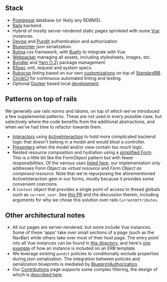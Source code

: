 ## Stack
* [Postgresql](https://www.postgresql.org/) database (or likely any RDBMS).
* [Rails](https://rubyonrails.org/) backend.
* Hybrid of mostly server-rendered static pages sprinkled with some [Vue](https://vuejs.org/) instances.
* [Devise](https://github.com/heartcombo/devise) and [Pundit](https://github.com/varvet/pundit) authentication and authorization
* [Blueprinter](https://github.com/procore/blueprinter) json serialization.
* [Bulma](https://bulma.io) css framework, with [Buefy](https://buefy.org) to integrate with Vue.
* [Webpacker](https://github.com/rails/webpacker) managing all assets, including stylesheets, images, etc.
* [Bundler](https://bundler.io/) and [Yarn (1.2)](https://yarnpkg.com/) package management.
* [RSpec](https://rspec.info/) unit, request and system specs.
* [Rubocop](https://github.com/rubocop/rubocop) linting based on our own [customizations](https://github.com/rubyforgood/mutual-aid/pull/935) on top of [StandardRB](https://github.com/testdouble/standard).
* [CircleCI](https://app.circleci.com/pipelines/github/rubyforgood/mutual-aid) for continuous automated linting and testing.
* Optional [Docker](https://www.docker.com/) based local [development](https://github.com/rubyforgood/mutual-aid/tree/main/bin/dev).

## Patterns on top of rails
We generally use rails norms and idioms, on top of which we've introduced a few supplemental patterns. These are not used in every possible case, but selectively where the code benefits from the additional abstractions, and when we've had time to refactor towards them.
* [Interactors](https://semaphoreci.com/community/tutorials/how-to-reduce-controller-bloat-with-interactors-in-ruby) using [ActiveInteraction](https://github.com/AaronLasseigne/active_interaction) to hold more complicated backend logic that doesn't belong in a model and would bloat a controller.
* [Presenters](https://github.com/rubyforgood/mutual-aid/pull/928#pullrequestreview-632650774) when the model and/or view contain too much logic.
* Nested resource composition and hydration using a [simplified Form](https://github.com/rubyforgood/mutual-aid/commit/6741565ffc265689f859e77932747f53e4c03051#diff-b29d1eb8e34d510b96985edf0d9211a2ad4f39df24e74adcbdc66c769db68547). This is a little bit like the FormObject pattern but with fewer responsibilities. Of the various uses [listed here](https://selleo.com/blog/essential-rubyonrails-patterns-form-objects), our implementation only addresses _Form Object as virtual resource_ and _Form Object as composed resource_. Note that we're repurposing the aforementioned ActiveInteraction gem in our forms, mostly because it provides some convenient coercions.
* A `Context` object that provides a single point of access to thread globals such as `current_user`. See [this PR](https://github.com/rubyforgood/mutual-aid/pull/844) and the discussion therein, including arguments for why we chose this solution over rails `CurrentAttributes`.

## Other architectural notes
* All our pages are server-rendered, but some include Vue instances. Some of these 'apps' take over small sections of a page (such as the NavBar) while others take over most of their host page. The entry point into all Vue instances can be found in [this directory](https://github.com/rubyforgood/mutual-aid/tree/main/app/javascript/vue_instances), and here's [one example](https://github.com/rubyforgood/mutual-aid/blob/main/app/views/asks/new.html.erb#L24) of how an instance is included on an ERB template.
* We leverage existing `pundit` policies to conditionally exclude properties during json serialization. The integration between policies and serialization blueprints is mediated by [BlueprintAuthorization](https://github.com/rubyforgood/mutual-aid/tree/main/app/blueprints/blueprint_authorization.rb).
* Our [Contributions](http://mutual-aid-demo.herokuapp.com/contributions) page supports some complex filtering, the design of which is [described here](doc/structure-of-contribution-filters.md).

